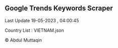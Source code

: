 

## Google Trends Keywords Scraper 
 
Last Update 19-05-2023 , 04:00:45

Country List :
VIETNAM.json



© Abdul Muttaqin 
